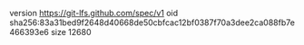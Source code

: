 version https://git-lfs.github.com/spec/v1
oid sha256:83a31bed9f2648d40668de50cbfcac12bf0387f70a3dee2ca088fb7e466393e6
size 12680
